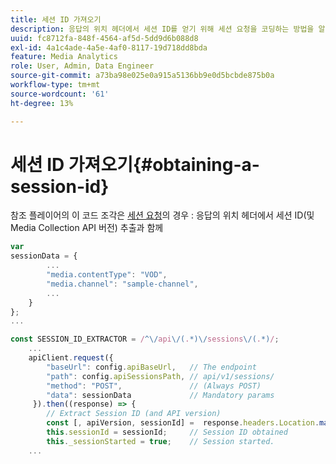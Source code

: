 ```yaml
---
title: 세션 ID 가져오기
description: 응답의 위치 헤더에서 세션 ID를 얻기 위해 세션 요청을 코딩하는 방법을 알아봅니다.
uuid: fc8712fa-848f-4564-af5d-5dd9d6b088d8
exl-id: 4a1c4ade-4a5e-4af0-8117-19d718dd8bda
feature: Media Analytics
role: User, Admin, Data Engineer
source-git-commit: a73ba98e025e0a915a5136bb9e0d5bcbde875b0a
workflow-type: tm+mt
source-wordcount: '61'
ht-degree: 13%

---
```


# 세션 ID 가져오기{#obtaining-a-session-id}

참조 플레이어의 이 코드 조각은 [세션 요청](../mc-api-ref/mc-api-sessions-req.md)의 경우 : 응답의 위치 헤더에서 세션 ID(및 Media Collection API 버전) 추출과 함께

```js
var  
sessionData = { 
        ... 
        "media.contentType": "VOD", 
        "media.channel": "sample-channel", 
        ... 
    } 
}; 
...

const SESSION_ID_EXTRACTOR = /^\/api\/(.*)\/sessions\/(.*)/; 
    ...
    apiClient.request({ 
        "baseUrl": config.apiBaseUrl,   // The endpoint 
        "path": config.apiSessionsPath, // api/v1/sessions/ 
        "method": "POST",               // (Always POST) 
        "data": sessionData             // Mandatory params 
     }).then((response) => { 
        // Extract Session ID (and API version) 
        const [, apiVersion, sessionId] =  response.headers.Location.match(SESSION_ID_EXTRACTOR);  
        this.sessionId = sessionId;     // Session ID obtained 
        this._sessionStarted = true;    // Session started. 
    ...
```
